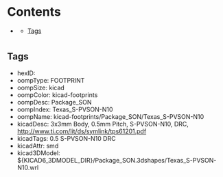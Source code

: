 



Contents
========

* [](#)
	* [Tags](#tags)

# 

## Tags

- hexID: 
- oompType: FOOTPRINT
- oompSize: kicad
- oompColor: kicad-footprints
- oompDesc: Package_SON
- oompIndex: Texas_S-PVSON-N10
- oompName: kicad-footprints/Package_SON/Texas_S-PVSON-N10
- kicadDesc: 3x3mm Body, 0.5mm Pitch, S-PVSON-N10, DRC, http://www.ti.com/lit/ds/symlink/tps61201.pdf
- kicadTags: 0.5 S-PVSON-N10 DRC
- kicadAttr: smd
- kicad3DModel: ${KICAD6_3DMODEL_DIR}/Package_SON.3dshapes/Texas_S-PVSON-N10.wrl
